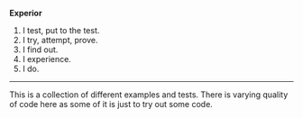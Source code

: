 **Experior**

1. I test, put to the test.
1. I try, attempt, prove.
1. I find out.
1. I experience.
1. I do.

---
This is a collection of different examples and tests. There is varying quality of code here as some of it is just to try out some code.